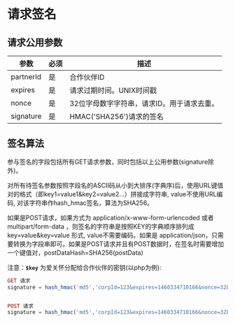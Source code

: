 请求签名
=======

## 请求公用参数

参数 | 必须 | 描述
----|------|----
partnerId | 是  | 合作伙伴ID
expires | 是  | 请求过期时间。UNIX时间戳
nonce | 是  | 32位字母数字字符串，请求ID。用于请求去重。
signature | 是  | HMAC('SHA256')请求的签名


## 签名算法

参与签名的字段包括所有GET请求参数，同时包括以上公用参数(signature除外)。

对所有待签名参数按照字段名的ASCII码从小到大排序(字典序)后，使用URL键值对的格式（即key1=value1&key2=value2…）拼接成字符串, value不使用URL编码, 对该字符串作hash_hmac签名，算法为SHA256。

如果是POST请求，如果方式为 application/x-www-form-urlencoded 或者 multipart/form-data ，则签名的字符串是按照KEY的字典顺序排列成 key=value&key=value 形式, value不需要编码。如果是 application/json，只需要转换为字段串即可。如果是POST请求并且有POST数据时，在签名时需要增加一个键值对，postDataHash=SHA256(postData)



注意：**`$key`** 为爱关怀分配给合作伙伴的密钥(以php为例):

```PHP
GET 请求
signature = hash_hmac('md5','corpId=123&expires=1460334710166&nonce=32bitstring',$key);


POST 请求
signature = hash_hmac('md5','corpId=123&expires=1460334710166&nonce=32bitstring&postDataHash=SHA256(postData)', $key);
```





